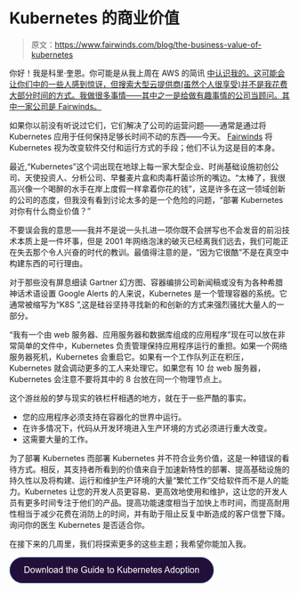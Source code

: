 # Kubernetes 的商业价值

> 原文：<https://www.fairwinds.com/blog/the-business-value-of-kubernetes>

 你好！我是科里·奎恩。你可能是从我上周在 AWS 的简讯 [中认识我的。这可能会让你们中的一些人感到惊讶，但搜索大型云提供商(虽然个人很享受)并不是我花费大部分时间的方式。我做很多事情——其中之一是给做有趣事情的公司当顾问。其中一家公司是 Fairwinds。](https://lastweekinaws.com/?utm_campaign=ReactiveOps%20co-marketing&utm_source=ro-blog)

如果你以前没有听说过它们，它们解决了公司的运营问题——通常是通过将 Kubernetes 应用于任何保持足够长时间不动的东西——今天。 [Fairwinds](/) 将 Kubernetes 视为改变软件交付和运行方式的手段；他们不认为这是目的本身。

最近,“Kubernetes”这个词出现在地球上每一家大型企业、时尚基础设施初创公司、天使投资人、分析公司、早餐麦片盒和肉毒杆菌诊所的嘴边。“太棒了，我很高兴像一个喝醉的水手在岸上度假一样拿着你花的钱”，这是许多在这一领域创新的公司的态度，但我没有看到讨论太多的是一个危险的问题，“部署 Kubernetes 对你有什么商业价值？”

不要误会我的意思——我并不是说一头扎进一项你既不会拼写也不会发音的前沿技术本质上是一件坏事，但是 2001 年网络泡沫的破灭已经离我们远去，我们可能正在失去那个令人兴奋的时代的教训。最值得注意的是，“因为它很酷”不是在真空中构建东西的可行理由。

对于那些没有屏息细读 Gartner 幻方图、容器编排公司新闻稿或没有为各种希腊神话术语设置 Google Alerts 的人来说，Kubernetes 是一个管理容器的系统。它通常被缩写为“K8S ”,这是硅谷坚持寻找新的和创新的方式来强烈骚扰大量人的一部分。

“我有一个由 web 服务器、应用服务器和数据库组成的应用程序”现在可以放在非常简单的文件中，Kubernetes 负责管理保持应用程序运行的重担。如果一个网络服务器死机，Kubernetes 会重启它。如果有一个工作队列正在积压，Kubernetes 就会调动更多的工人来处理它。如果您有 10 台 web 服务器，Kubernetes 会注意不要将其中的 8 台放在同一个物理节点上。

这个游丝般的梦与现实的铁栏杆相遇的地方，就在于一些严酷的事实。

*   您的应用程序必须支持在容器化的世界中运行。
*   在许多情况下，代码从开发环境进入生产环境的方式必须进行重大改变。
*   这需要大量的工作。

为了部署 Kubernetes 而部署 Kubernetes 并不符合业务价值，这是一种错误的看待方式。相反，其支持者所看到的价值来自于加速新特性的部署、提高基础设施的持久性以及将构建、运行和维护生产环境的大量“繁忙工作”交给软件而不是人的能力。Kubernetes 让您的开发人员更容易、更高效地使用和维护，这让您的开发人员有更多时间专注于他们的产品。提高功能速度相当于加快上市时间，而提高耐用性相当于减少花费在消防上的时间，并有助于阻止反复中断造成的客户信誉下降。询问你的医生 Kubernetes 是否适合你。

在接下来的几周里，我们将探索更多的这些主题；我希望你能加入我。

[![Download the Guide to Kubernetes Adoption](img/fef20eb444c08dece0ec1fab3a51c9e5.png)](https://cta-redirect.hubspot.com/cta/redirect/2184645/ee02edd7-6d31-46ac-b96e-e4708421768d)